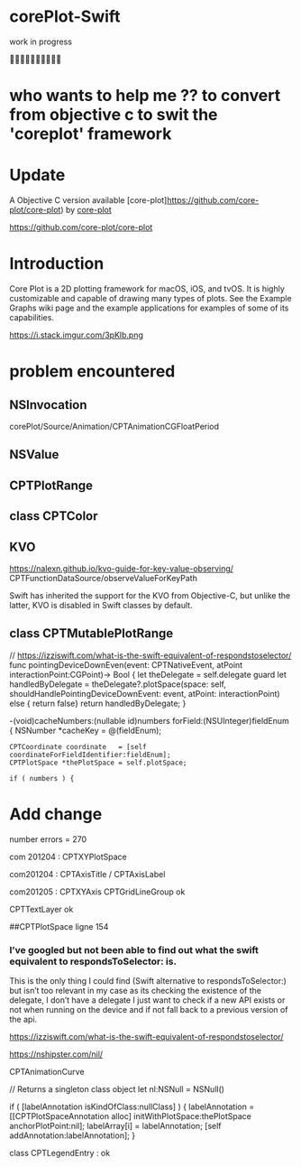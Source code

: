 # corePlot-Swift

work in progress

🚧🚧🚧🚧🚧🚧🚧🚧🚧🚧


# who wants to help me ?? to convert from objective c to swit the 'coreplot' framework


# Update

A Objective C version available [core-plot]https://github.com/core-plot/core-plot) by [core-plot](https://github.com/core-plot/)

https://github.com/core-plot/core-plot



# Introduction

Core Plot is a 2D plotting framework for macOS, iOS, and tvOS. It is highly customizable and capable of drawing many types of plots. See the Example Graphs wiki page and the example applications for examples of some of its capabilities.

https://i.stack.imgur.com/3pKlb.png



# problem encountered

## NSInvocation                                   
corePlot/Source/Animation/CPTAnimationCGFloatPeriod

## NSValue

## CPTPlotRange

## class CPTColor

## KVO
https://nalexn.github.io/kvo-guide-for-key-value-observing/
CPTFunctionDataSource/observeValueForKeyPath


Swift has inherited the support for the KVO from Objective-C, but unlike the latter, KVO is disabled in Swift classes by default.


## class CPTMutablePlotRange

// https://izziswift.com/what-is-the-swift-equivalent-of-respondstoselector/
func pointingDeviceDownEven(event: CPTNativeEvent, atPoint interactionPoint:CGPoint)-> Bool
{
    let theDelegate = self.delegate
    guard let handledByDelegate = theDelegate?.plotSpace(space: self, shouldHandlePointingDeviceDownEvent: event, atPoint: interactionPoint)
    else { return false}
    return handledByDelegate;
}



-(void)cacheNumbers:(nullable id)numbers forField:(NSUInteger)fieldEnum
{
    NSNumber *cacheKey = @(fieldEnum);

    CPTCoordinate coordinate   = [self coordinateForFieldIdentifier:fieldEnum];
    CPTPlotSpace *thePlotSpace = self.plotSpace;

    if ( numbers ) {
    
    


# Add change 



number errors = 270

com 201204 : CPTXYPlotSpace

com201204 : CPTAxisTitle / CPTAxisLabel

com201205 : 
CPTXYAxis
CPTGridLineGroup   ok

CPTTextLayer ok

##CPTPlotSpace ligne 154

### I’ve googled but not been able to find out what the swift equivalent to respondsToSelector: is.

This is the only thing I could find (Swift alternative to respondsToSelector:) but isn’t too relevant in my case as its checking the existence of the delegate, I don’t have a delegate I just want to check if a new API exists or not when running on the device and if not fall back to a previous version of the api.

 https://izziswift.com/what-is-the-swift-equivalent-of-respondstoselector/

https://nshipster.com/nil/

CPTAnimationCurve

// Returns a singleton class object
let nl:NSNull = NSNull()

if ( [labelAnnotation isKindOfClass:nullClass] ) {
    labelAnnotation = [[CPTPlotSpaceAnnotation alloc] initWithPlotSpace:thePlotSpace anchorPlotPoint:nil];
    labelArray[i]   = labelAnnotation;
    [self addAnnotation:labelAnnotation];
}

class CPTLegendEntry : ok
